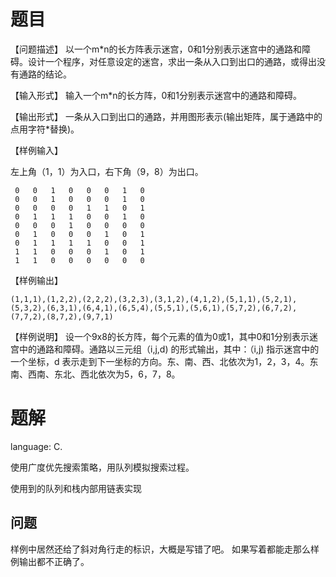 
# 题目

【问题描述】
以一个m*n的长方阵表示迷宫，0和1分别表示迷宫中的通路和障碍。设计一个程序，对任意设定的迷宫，求出一条从入口到出口的通路，或得出没有通路的结论。

【输入形式】
输入一个m*n的长方阵，0和1分别表示迷宫中的通路和障碍。

【输出形式】
一条从入口到出口的通路，并用图形表示(输出矩阵，属于通路中的点用字符*替换)。

【样例输入】

左上角（1，1）为入口，右下角（9，8）为出口。

```
 0	 0	 1	 0	 0	 0	 1	 0
 0	 0	 1	 0	 0	 0	 1	 0
 0	 0	 0	 0	 1	 1	 0	 1
 0	 1	 1	 1	 0	 0	 1	 0
 0	 0	 0	 1	 0	 0	 0	 0
 0	 1	 0	 0	 0	 1	 0	 1
 0	 1	 1	 1	 1	 0	 0	 1
 1	 1	 0	 0	 0	 1	 0	 1
 1	 1	 0	 0	 0	 0	 0	 0
```

【样例输出】

```
(1,1,1),(1,2,2),(2,2,2),(3,2,3),(3,1,2),(4,1,2),(5,1,1),(5,2,1),(5,3,2),(6,3,1),(6,4,1),(6,5,4),(5,5,1),(5,6,1),(5,7,2),(6,7,2),(7,7,2),(8,7,2),(9,7,1)
```

【样例说明】
设一个9x8的长方阵，每个元素的值为0或1，其中0和1分别表示迷宫中的通路和障碍。通路以三元组（i,j,d) 的形式输出，其中：（i,j) 指示迷宫中的一个坐标，d 表示走到下一坐标的方向。东、南、西、北依次为1，2，3，4。东南、西南、东北、西北依次为5，6，7，8。

# 题解

language: C.


使用广度优先搜索策略，用队列模拟搜索过程。

使用到的队列和栈内部用链表实现

## 问题

样例中居然还给了斜对角行走的标识，大概是写错了吧。
如果写着都能走那么样例输出都不正确了。


